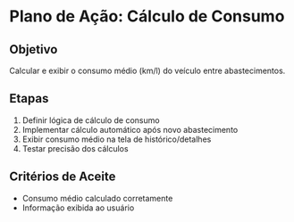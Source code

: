 # Plano de Ação: Cálculo de Consumo

## Objetivo
Calcular e exibir o consumo médio (km/l) do veículo entre abastecimentos.

## Etapas
1. Definir lógica de cálculo de consumo
2. Implementar cálculo automático após novo abastecimento
3. Exibir consumo médio na tela de histórico/detalhes
4. Testar precisão dos cálculos

## Critérios de Aceite
- Consumo médio calculado corretamente
- Informação exibida ao usuário
